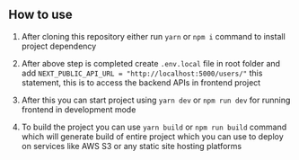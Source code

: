 ## How to use

1. After cloning this repository either run `yarn` or `npm i` command to install project dependency
   
2. After above step is completed create `.env.local` file in root folder and add `NEXT_PUBLIC_API_URL = "http://localhost:5000/users/"` this statement, this is to access the backend APIs in frontend project
   
3. After this you can start project using `yarn dev` or `npm run dev` for running frontend in development mode

4. To build the project you can use `yarn build` or `npm run build` command which will generate build of entire project which you can use to deploy on services like AWS S3 or any static site hosting platforms
